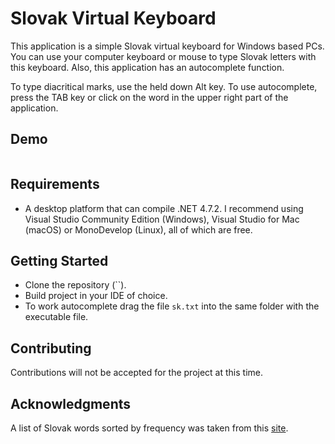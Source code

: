 # Slovak Virtual Keyboard

This application is a simple Slovak virtual keyboard for Windows based PCs. You can use your computer keyboard or mouse to type Slovak letters with this keyboard. Also, this application has an autocomplete function.

To type diacritical marks, use the held down Alt key. To use autocomplete, press the TAB key or click on the word in the upper right part of the application.

## Demo

![]()

## Requirements

 - A desktop platform that can compile .NET 4.7.2. I recommend using Visual Studio Community Edition (Windows), Visual Studio for Mac (macOS) or MonoDevelop (Linux), all of which are free.

## Getting Started

- Clone the repository  (``).
- Build project in your IDE of choice.
- To work autocomplete drag the file `sk.txt` into the same folder with the executable file.

## Contributing

Contributions will not be accepted for the project at this time.

## Acknowledgments

A list of Slovak words sorted by frequency was taken from this [site](http://p.brm.sk/sk_wordlist/).
